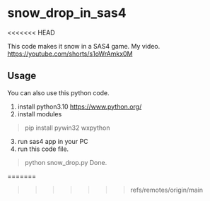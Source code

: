 # snow_drop_in_sas4
<<<<<<< HEAD

This code makes it snow in a SAS4 game.
My video.
https://youtube.com/shorts/s1oWrAmkx0M

## Usage
You can also use this python code.
1. install python3.10
  https://www.python.org/
2. install modules
  > pip install pywin32 wxpython 
3. run sas4 app in your PC
4. run this code file.
  > python snow_drop.py
Done.

=======
>>>>>>> refs/remotes/origin/main
